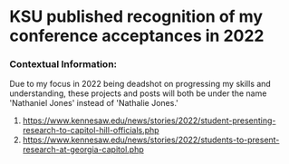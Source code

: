 
# KSU published recognition of my conference acceptances in 2022

### **Contextual Information:**

Due to my focus in 2022 being deadshot on progressing my skills and understanding, these projects and posts will both be under the name 'Nathaniel Jones' instead of 'Nathalie Jones.'



1. https://www.kennesaw.edu/news/stories/2022/student-presenting-research-to-capitol-hill-officials.php
2. https://www.kennesaw.edu/news/stories/2022/students-to-present-research-at-georgia-capitol.php